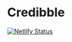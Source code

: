 # Credibble


[![Netlify Status](https://api.netlify.com/api/v1/badges/86bc3916-712b-498a-a9c6-9a8a62b51b16/deploy-status)](https://app.netlify.com/projects/credible-core2/deploys)
